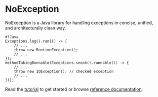 # NoException #

NoException is a Java library for handling exceptions in concise, unified, and architecturally clean way.

~~~~
#!Java
Exceptions.log().run(() -> {
    // ...
    throw new RuntimeException();
    // ...
});
methodTakingRunnable(Exceptions.sneak().runnable(() -> {
    // ...
    throw new IOException(); // checked exception
    // ...
}));
~~~~

Read the [tutorial](https://noexception.machinezoo.com/) to get started or browse [reference documentation](https://noexception.machinezoo.com/javadoc/overview-summary.html).